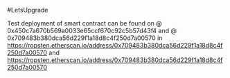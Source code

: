 #LetsUpgrade

Test deployment of smart contract can be found on @ 0x450c7a670b569a0033e65ccf670c92c5b57d43f4 and @ 0x709483b380dca56d229f1a18d8c4f250d7a00570 in https://ropsten.etherscan.io/address/0x709483b380dca56d229f1a18d8c4f250d7a00570
and https://ropsten.etherscan.io/address/0x709483b380dca56d229f1a18d8c4f250d7a00570
